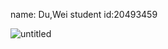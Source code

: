 name: Du,Wei
student id:20493459

![untitled](https://user-images.githubusercontent.com/41727389/53149016-62a1d000-35e7-11e9-88a4-d2b1e068ae33.png)
